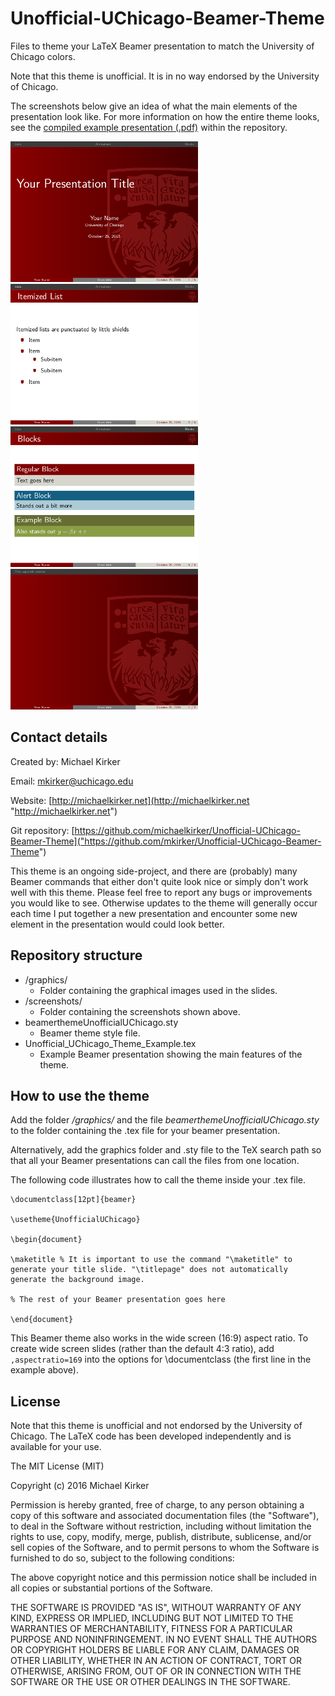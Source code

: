 # Unofficial-UChicago-Beamer-Theme
Files to theme your LaTeX Beamer presentation to match the University of Chicago colors.

Note that this theme is unofficial. It is in no way endorsed by the University of Chicago.

The screenshots below give an idea of what the main elements of the presentation look like. For more information on how the entire theme looks, see the [compiled example presentation (.pdf)]("https://github.com/michaelkirker/Unofficial-UChicago-Beamer-Theme/blob/master/Unofficial_UChicago_Theme_Example.pdf") within the repository.

![Screenshot 1](screenshots/screenshot1.png "Title slide") ![Screenshot 2](screenshots/screenshot2.png "Itemized list slide")
![Screenshot 3](screenshots/screenshot3.png "Block slide") ![Screenshot 4](screenshots/screenshot4.png "End slide")

## Contact details ##

Created by: Michael Kirker

Email: <mkirker@uchicago.edu>

Website: [http://michaelkirker.net](http://michaelkirker.net "http://michaelkirker.net")

Git repository: [https://github.com/michaelkirker/Unofficial-UChicago-Beamer-Theme]("https://github.com/mkirker/Unofficial-UChicago-Beamer-Theme")

This theme is an ongoing side-project, and there are (probably) many Beamer commands that either don't quite look nice or simply don't work well with this theme. Please feel free to report any bugs or improvements you would like to see. Otherwise updates to the theme will generally occur each time I put together a new presentation and encounter some new element in the presentation would could look better.


## Repository structure ##

* /graphics/
	* Folder containing the graphical images used in the slides.
* /screenshots/
	* Folder containing the screenshots shown above.
* beamerthemeUnofficialUChicago.sty
	* Beamer theme style file.
* Unofficial\_UChicago\_Theme\_Example.tex
	* Example Beamer presentation showing the main features of the theme.




## How to use the theme ##

Add the folder */graphics/* and the file *beamerthemeUnofficialUChicago.sty* to the folder containing the .tex file for your beamer presentation.

Alternatively, add the graphics folder and .sty file to the TeX search path so that all your Beamer presentations can call the files from one location. 


The following code illustrates how to call the theme inside your .tex file.

    \documentclass[12pt]{beamer}
	
	\usetheme{UnofficialUChicago}

	\begin{document}

	\maketitle % It is important to use the command "\maketitle" to generate your title slide. "\titlepage" does not automatically generate the background image.

	% The rest of your Beamer presentation goes here

	\end{document}


This Beamer theme also works in the wide screen (16:9) aspect ratio. To create wide screen slides (rather than the default 4:3 ratio), add `,aspectratio=169` into the options for \documentclass (the first line in the example above).


## License

Note that this theme is unofficial and not endorsed by the University of Chicago. The LaTeX code has been developed independently and is available for your use.

The MIT License (MIT)

Copyright (c) 2016 Michael Kirker

Permission is hereby granted, free of charge, to any person obtaining a copy
of this software and associated documentation files (the "Software"), to deal
in the Software without restriction, including without limitation the rights
to use, copy, modify, merge, publish, distribute, sublicense, and/or sell
copies of the Software, and to permit persons to whom the Software is
furnished to do so, subject to the following conditions:

The above copyright notice and this permission notice shall be included in all
copies or substantial portions of the Software.

THE SOFTWARE IS PROVIDED "AS IS", WITHOUT WARRANTY OF ANY KIND, EXPRESS OR
IMPLIED, INCLUDING BUT NOT LIMITED TO THE WARRANTIES OF MERCHANTABILITY,
FITNESS FOR A PARTICULAR PURPOSE AND NONINFRINGEMENT. IN NO EVENT SHALL THE
AUTHORS OR COPYRIGHT HOLDERS BE LIABLE FOR ANY CLAIM, DAMAGES OR OTHER
LIABILITY, WHETHER IN AN ACTION OF CONTRACT, TORT OR OTHERWISE, ARISING FROM,
OUT OF OR IN CONNECTION WITH THE SOFTWARE OR THE USE OR OTHER DEALINGS IN THE
SOFTWARE.